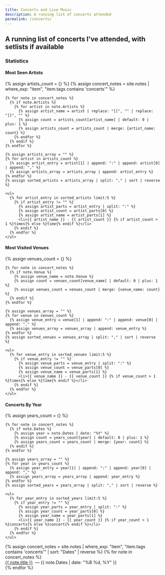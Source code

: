```yaml
---
title: Concerts and Live Music
description: A running list of concerts attended
permalink: /concerts/
---
```


<h2>A running list of concerts I've attended, with setlists if available</h2>

<!-- Concert Statistics -->
<div class="concert-stats">
  <h3>Statistics</h3>
  
  <!-- Most Seen Artists -->
  <div class="stat-block">
    <h4>Most Seen Artists</h4>
    {% assign artists_count = {} %}
    {% assign concert_notes = site.notes | where_exp: "item", "item.tags contains 'concerts'" %}
    
    {% for note in concert_notes %}
      {% if note.Artists %}
        {% for artist in note.Artists %}
          {% assign artist_name = artist | replace: "[[", "" | replace: "]]", "" %}
          {% assign count = artists_count[artist_name] | default: 0 | plus: 1 %}
          {% assign artists_count = artists_count | merge: {artist_name: count} %}
        {% endfor %}
      {% endif %}
    {% endfor %}
    
    {% assign artists_array = "" %}
    {% for artist in artists_count %}
      {% assign artist_entry = artist[1] | append: ":" | append: artist[0] | append: "," %}
      {% assign artists_array = artists_array | append: artist_entry %}
    {% endfor %}
    {% assign sorted_artists = artists_array | split: "," | sort | reverse %}
    
    <ul>
      {% for artist_entry in sorted_artists limit:5 %}
        {% if artist_entry != "" %}
          {% assign artist_parts = artist_entry | split: ":" %}
          {% assign artist_count = artist_parts[0] %}
          {% assign artist_name = artist_parts[1] %}
          <li>{{ artist_name }} - {{ artist_count }} {% if artist_count > 1 %}times{% else %}time{% endif %}</li>
        {% endif %}
      {% endfor %}
    </ul>
  </div>
  
  <!-- Most Visited Venues -->
  <div class="stat-block">
    <h4>Most Visited Venues</h4>
    {% assign venues_count = {} %}
    
    {% for note in concert_notes %}
      {% if note.Venue %}
        {% assign venue_name = note.Venue %}
        {% assign count = venues_count[venue_name] | default: 0 | plus: 1 %}
        {% assign venues_count = venues_count | merge: {venue_name: count} %}
      {% endif %}
    {% endfor %}
    
    {% assign venues_array = "" %}
    {% for venue in venues_count %}
      {% assign venue_entry = venue[1] | append: ":" | append: venue[0] | append: "," %}
      {% assign venues_array = venues_array | append: venue_entry %}
    {% endfor %}
    {% assign sorted_venues = venues_array | split: "," | sort | reverse %}
    
    <ul>
      {% for venue_entry in sorted_venues limit:5 %}
        {% if venue_entry != "" %}
          {% assign venue_parts = venue_entry | split: ":" %}
          {% assign venue_count = venue_parts[0] %}
          {% assign venue_name = venue_parts[1] %}
          <li>{{ venue_name }} - {{ venue_count }} {% if venue_count > 1 %}times{% else %}time{% endif %}</li>
        {% endif %}
      {% endfor %}
    </ul>
  </div>
  
  <!-- Concerts By Year -->
  <div class="stat-block">
    <h4>Concerts By Year</h4>
    {% assign years_count = {} %}
    
    {% for note in concert_notes %}
      {% if note.Dates %}
        {% assign year = note.Dates | date: "%Y" %}
        {% assign count = years_count[year] | default: 0 | plus: 1 %}
        {% assign years_count = years_count | merge: {year: count} %}
      {% endif %}
    {% endfor %}
    
    {% assign years_array = "" %}
    {% for year in years_count %}
      {% assign year_entry = year[1] | append: ":" | append: year[0] | append: "," %}
      {% assign years_array = years_array | append: year_entry %}
    {% endfor %}
    {% assign sorted_years = years_array | split: "," | sort | reverse %}
    
    <ul>
      {% for year_entry in sorted_years limit:5 %}
        {% if year_entry != "" %}
          {% assign year_parts = year_entry | split: ":" %}
          {% assign year_count = year_parts[0] %}
          {% assign year_name = year_parts[1] %}
          <li>{{ year_name }} - {{ year_count }} {% if year_count > 1 %}concerts{% else %}concert{% endif %}</li>
        {% endif %}
      {% endfor %}
    </ul>
  </div>
</div>

<div class="notes-entry-container">
  {% assign concert_notes = site.notes | where_exp: "item", "item.tags contains 'concerts'" | sort: "Dates" | reverse %}
  {% for note in concert_notes %}
    <div class="notes-entry">
      <a class="internal-link" href="{{ site.baseurl }}{{ note.url }}">{{ note.title }}</a>
      <span class="notes-entry-date">&nbsp;&mdash;&nbsp;{{ note.Dates | date: "%B %d, %Y" }}</span>
    </div>
  {% endfor %}
</div>